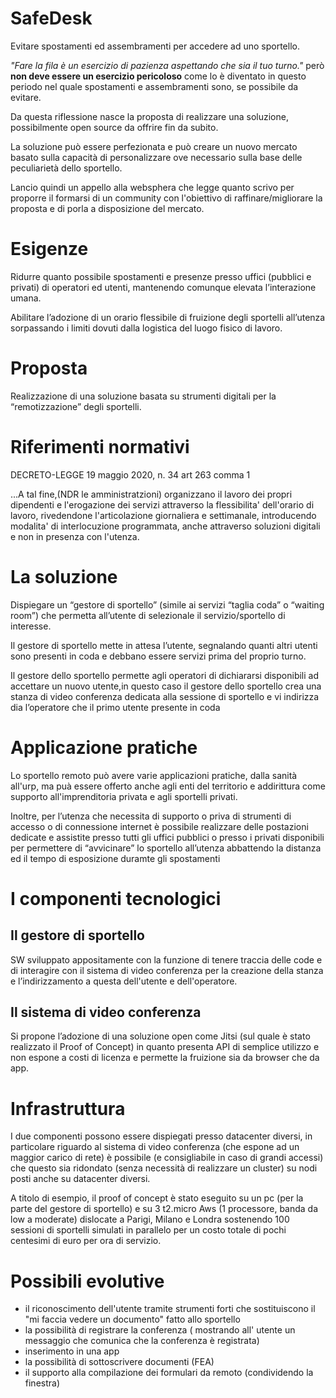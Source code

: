 # SafeDesk
Evitare spostamenti ed assembramenti per accedere ad uno sportello.

*"Fare la fila è un esercizio di pazienza aspettando che sia il tuo turno."*  però **non deve essere un esercizio pericoloso** come lo è diventato in questo periodo nel quale spostamenti e assembramenti sono, se possibile da evitare.

Da questa riflessione nasce la proposta di realizzare una soluzione, possibilmente open source da offrire fin da subito.

La soluzione può essere perfezionata e può creare un nuovo mercato basato sulla capacità di personalizzare ove necessario sulla base delle peculiarietà dello sportello.

Lancio quindi un appello alla websphera che legge quanto scrivo per proporre il formarsi di un community con l'obiettivo di raffinare/migliorare la proposta e di porla a disposizione del mercato.
# Esigenze

Ridurre quanto possibile spostamenti e presenze presso uffici (pubblici e privati) di operatori ed utenti, mantenendo comunque elevata l’interazione umana.

Abilitare l’adozione di un orario flessibile di fruizione degli sportelli all’utenza sorpassando i limiti dovuti dalla logistica del luogo fisico di lavoro.
# Proposta

Realizzazione di una soluzione basata su strumenti digitali per la “remotizzazione” degli sportelli.

# Riferimenti normativi

DECRETO-LEGGE 19 maggio 2020, n. 34 art 263 comma 1

...A tal fine,(NDR le amministratzioni) organizzano il lavoro dei propri dipendenti e l'erogazione dei servizi attraverso la flessibilita' dell'orario di lavoro, rivedendone l'articolazione giornaliera e settimanale, introducendo modalita' di interlocuzione programmata, anche attraverso soluzioni digitali e non in presenza con l'utenza.

# La soluzione

Dispiegare un “gestore di sportello” (simile ai servizi “taglia coda” o “waiting room”) che permetta all’utente di selezionale il servizio/sportello di interesse.

Il gestore di sportello mette in attesa l’utente, segnalando quanti altri utenti sono presenti in coda e debbano essere servizi prima del proprio turno.

Il gestore dello sportello permette agli operatori di dichiararsi disponibili ad accettare un nuovo utente,in questo caso il gestore dello sportello crea una stanza di video conferenza dedicata alla sessione di sportello e vi indirizza dia l’operatore che il primo utente presente in coda


# Applicazione pratiche


Lo sportello remoto può avere varie applicazioni pratiche, dalla sanità all'urp, ma puà essere offerto anche agli enti del territorio e addirittura come supporto all'imprenditoria privata e agli sportelli privati.

Inoltre, per l’utenza che necessita di supporto o priva di strumenti di accesso o di connessione internet è possibile realizzare delle postazioni dedicate e assistite presso tutti gli uffici pubblici o presso i privati disponibili per permettere di “avvicinare” lo sportello all’utenza abbattendo la distanza ed il tempo di esposizione duramte gli spostamenti



# I componenti tecnologici
## Il gestore di sportello

SW sviluppato appositamente con la funzione di tenere traccia delle code e di interagire con il sistema di video conferenza per la creazione della stanza e l’indirizzamento a questa dell'utente e dell'operatore.

## Il sistema di video conferenza

Si propone l’adozione di una soluzione open come Jitsi (sul quale è stato realizzato il Proof of Concept) in quanto presenta API di semplice utilizzo e non espone a costi di licenza e permette la fruizione sia da browser che da app.

# Infrastruttura

I due componenti possono essere dispiegati presso datacenter diversi, in particolare riguardo al sistema di video conferenza (che espone ad un maggior carico di rete) è possibile (e consigliabile in caso di grandi accessi) che questo sia ridondato (senza necessità di realizzare un cluster) su nodi posti anche su datacenter diversi.

A titolo di esempio, il proof of concept è stato eseguito su un pc (per la parte del gestore di sportello) e su 3 t2.micro Aws (1 processore, banda da low a moderate) dislocate a Parigi, Milano e Londra sostenendo 100 sessioni di sportelli simulati in parallelo per un costo totale di pochi centesimi di euro per ora di servizio.


# Possibili evolutive

- il riconoscimento dell'utente tramite strumenti forti che sostituiscono il "mi faccia vedere un documento" fatto allo sportello
- la possibilità di registrare la conferenza ( mostrando all' utente un messaggio che comunica che la conferenza è registrata)
- inserimento in una app
- la possibilità di sottoscrivere documenti (FEA)
- il supporto alla compilazione dei formulari da remoto (condividendo la finestra)
